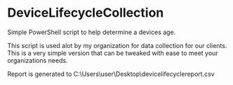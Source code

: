 # DeviceLifecycleCollection
Simple PowerShell script to help determine a devices age.

This script is used alot by my organization for data collection for our clients. This is a very simple version that can be tweaked with ease to meet your organizations needs.

Report is generated to C:\Users\user\Desktop\devicelifecyclereport.csv
